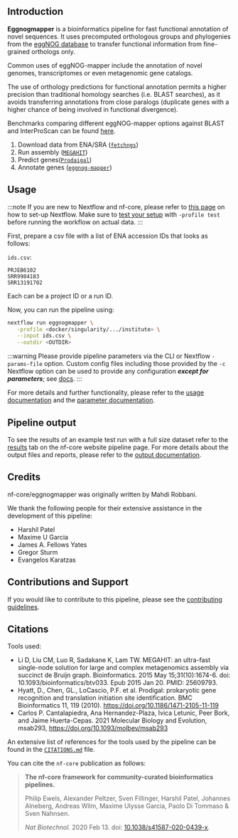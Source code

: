 ## Introduction

**Eggnogmapper** is a bioinformatics pipeline for fast functional annotation of novel sequences. It uses precomputed orthologous groups and phylogenies from the [eggNOG database](http://eggnog5.embl.de) to transfer functional information from fine-grained orthologs only.

Common uses of eggNOG-mapper include the annotation of novel genomes, transcriptomes or even metagenomic gene catalogs.

The use of orthology predictions for functional annotation permits a higher precision than traditional homology searches (i.e. BLAST searches), as it avoids transferring annotations from close paralogs (duplicate genes with a higher chance of being involved in functional divergence).

Benchmarks comparing different eggNOG-mapper options against BLAST and InterProScan can be found [here](https://github.com/jhcepas/emapper-benchmark/blob/master/benchmark_analysis.ipynb).


1. Download data from ENA/SRA ([`fetchngs`](https://github.com/nf-core/fetchngs))
2. Run assembly ([`MEGAHIT`](https://github.com/voutcn/megahit))
3. Predict genes([`Prodaigal`](https://github.com/hyattpd/Prodigal))
2. Annotate genes ([`eggnog-mapper`](https://github.com/eggnogdb/eggnog-mapper ))

## Usage

:::note
If you are new to Nextflow and nf-core, please refer to [this page](https://nf-co.re/docs/usage/installation) on how
to set-up Nextflow. Make sure to [test your setup](https://nf-co.re/docs/usage/introduction#how-to-run-a-pipeline)
with `-profile test` before running the workflow on actual data.
:::

First, prepare a csv file with a list of ENA accession IDs that looks as follows:

`ids.csv`:

```csv
PRJEB6102
SRR9984183
SRR13191702
```

Each can be a project ID or a run ID.


Now, you can run the pipeline using:

```bash
nextflow run eggnogmapper \
   -profile <docker/singularity/.../institute> \
   --input ids.csv \
   --outdir <OUTDIR>
```

:::warning
Please provide pipeline parameters via the CLI or Nextflow `-params-file` option. Custom config files including those
provided by the `-c` Nextflow option can be used to provide any configuration _**except for parameters**_;
see [docs](https://nf-co.re/usage/configuration#custom-configuration-files).
:::

For more details and further functionality, please refer to the [usage documentation](https://nf-co.re/eggnogmapper/usage) and the [parameter documentation](https://nf-co.re/eggnogmapper/parameters).

## Pipeline output

To see the results of an example test run with a full size dataset refer to the [results](https://nf-co.re/eggnogmapper/results) tab on the nf-core website pipeline page.
For more details about the output files and reports, please refer to the
[output documentation](https://nf-co.re/eggnogmapper/output).

## Credits

nf-core/eggnogmapper was originally written by Mahdi Robbani.

We thank the following people for their extensive assistance in the development of this pipeline:

- Harshil Patel
- Maxime U Garcia
- James A. Fellows Yates
- Gregor Sturm
- Evangelos Karatzas

## Contributions and Support

If you would like to contribute to this pipeline, please see the [contributing guidelines](.github/CONTRIBUTING.md).

## Citations

<!-- TODO nf-core: Add citation for pipeline after first release. Uncomment lines below and update Zenodo doi and badge at the top of this file. -->
<!-- If you use  nf-core/eggnogmapper for your analysis, please cite it using the following doi: [10.5281/zenodo.XXXXXX](https://doi.org/10.5281/zenodo.XXXXXX) -->

Tools used:
- Li D, Liu CM, Luo R, Sadakane K, Lam TW. MEGAHIT: an ultra-fast single-node solution for large and complex metagenomics assembly via succinct de Bruijn graph. Bioinformatics. 2015 May 15;31(10):1674-6. doi: 10.1093/bioinformatics/btv033. Epub 2015 Jan 20. PMID: 25609793.
- Hyatt, D., Chen, GL., LoCascio, P.F. et al. Prodigal: prokaryotic gene recognition and translation initiation site identification. BMC Bioinformatics 11, 119 (2010). https://doi.org/10.1186/1471-2105-11-119
- Carlos P. Cantalapiedra, Ana Hernandez-Plaza, Ivica Letunic, Peer Bork, and Jaime Huerta-Cepas. 2021
Molecular Biology and Evolution, msab293, https://doi.org/10.1093/molbev/msab293

An extensive list of references for the tools used by the pipeline can be found in the [`CITATIONS.md`](CITATIONS.md) file.

You can cite the `nf-core` publication as follows:

> **The nf-core framework for community-curated bioinformatics pipelines.**
>
> Philip Ewels, Alexander Peltzer, Sven Fillinger, Harshil Patel, Johannes Alneberg, Andreas Wilm, Maxime Ulysse Garcia, Paolo Di Tommaso & Sven Nahnsen.
>
> _Nat Biotechnol._ 2020 Feb 13. doi: [10.1038/s41587-020-0439-x](https://dx.doi.org/10.1038/s41587-020-0439-x).
